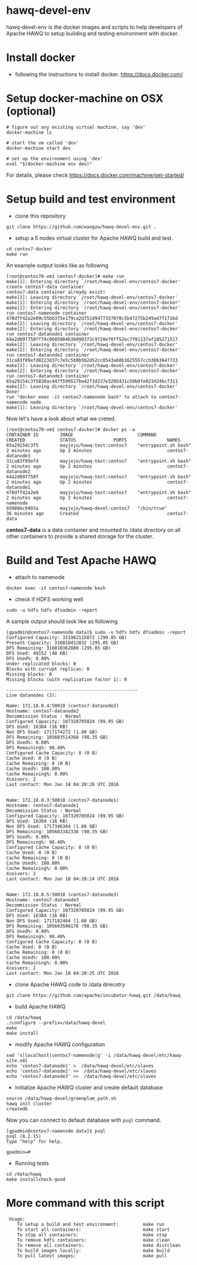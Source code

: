 # hawq-devel-env

hawq-devel-env is the docker images and scripts to help developers of Apache HAWQ to setup building and testing environment with docker.

# Install docker
* following the instructions to install docker.
https://docs.docker.com/

# Setup docker-machine on OSX (optional)
```
# figure out any existing virtual machine, say 'dev'
docker-machine ls

# start the vm called 'dev'
docker-machine start dev

# set up the environment using 'dev'
eval "$(docker-machine env dev)"
```

For details, please check https://docs.docker.com/machine/get-started/

# Setup build and test environment
* clone this repository
```
git clone https://github.com/wangzw/hawq-devel-env.git .
```
* setup a 5 nodes virtual cluster for Apache HAWQ build and test.
```
cd centos7-docker
make run
```
An example output looks like as following
```
[root@centos70-vm1 centos7-docker]# make run
make[1]: Entering directory `/root/hawq-devel-env/centos7-docker'
create centos7-data container
centos7-data container already exist!
make[1]: Leaving directory `/root/hawq-devel-env/centos7-docker'
make[1]: Entering directory `/root/hawq-devel-env/centos7-docker'
make[2]: Entering directory `/root/hawq-devel-env/centos7-docker'
run centos7-namenode container
470dff42a2e09c55bb375e179ca2d751d9477357078c5b47275b249a47f1716d
make[2]: Leaving directory `/root/hawq-devel-env/centos7-docker'
make[2]: Entering directory `/root/hawq-devel-env/centos7-docker'
run centos7-datanode1 container
64a2d097758ff74c0685084b36098373c9720e70ff52ec7f81137af185271517
make[2]: Leaving directory `/root/hawq-devel-env/centos7-docker'
make[2]: Entering directory `/root/hawq-devel-env/centos7-docker'
run centos7-datanode2 container
31ca83f89efd8223d37c7e5c5b0b5b2d52cc0543a60b1625557ccb38b3647733
make[2]: Leaving directory `/root/hawq-devel-env/centos7-docker'
make[2]: Entering directory `/root/hawq-devel-env/centos7-docker'
run centos7-datanode3 container
65a29154c3f5830ac447f599517be42f3d237e3295431c50b0fe023d24bcf311
make[2]: Leaving directory `/root/hawq-devel-env/centos7-docker'
Done!
run "docker exec -it centos7-namenode bash" to attach to centos7-namenode node
make[1]: Leaving directory `/root/hawq-devel-env/centos7-docker'
```
Now let's have a look about what we creted.
```
[root@centos70-vm1 centos7-docker]# docker ps -a
CONTAINER ID        IMAGE                        COMMAND                CREATED             STATUS              PORTS               NAMES
65a29154c3f5        mayjojo/hawq-test:centos7    "entrypoint.sh bash"   2 minutes ago       Up 2 minutes                            centos7-datanode3
31ca83f89efd        mayjojo/hawq-test:centos7    "entrypoint.sh bash"   2 minutes ago       Up 2 minutes                            centos7-datanode2
64a2d097758f        mayjojo/hawq-test:centos7    "entrypoint.sh bash"   2 minutes ago       Up 2 minutes                            centos7-datanode1
470dff42a2e0        mayjojo/hawq-test:centos7    "entrypoint.sh bash"   2 minutes ago       Up 2 minutes                            centos7-namenode
b5986bc9403a        mayjojo/hawq-devel:centos7   "/bin/true"            36 minutes ago      Created                                 centos7-data
```
**centos7-data** is a data container and mounted to /data directory on all other containers to provide a shared storage for the cluster. 

# Build and Test Apache HAWQ
* attach to namenode
```
docker exec -it centos7-namenode bash
```
* check if HDFS working well
```
sudo -u hdfs hdfs dfsadmin -report
```
A sample output should look like as following
```
[gpadmin@centos7-namenode data]$ sudo -u hdfs hdfs dfsadmin -report
Configured Capacity: 321962115072 (299.85 GB)
Present Capacity: 316810412032 (295.05 GB)
DFS Remaining: 316810362880 (295.05 GB)
DFS Used: 49152 (48 KB)
DFS Used%: 0.00%
Under replicated blocks: 0
Blocks with corrupt replicas: 0
Missing blocks: 0
Missing blocks (with replication factor 1): 0

-------------------------------------------------
Live datanodes (3):

Name: 172.18.0.4:50010 (centos7-datanode2)
Hostname: centos7-datanode2
Decommission Status : Normal
Configured Capacity: 107320705024 (99.95 GB)
DFS Used: 16384 (16 KB)
Non DFS Used: 1717174272 (1.60 GB)
DFS Remaining: 105603514368 (98.35 GB)
DFS Used%: 0.00%
DFS Remaining%: 98.40%
Configured Cache Capacity: 0 (0 B)
Cache Used: 0 (0 B)
Cache Remaining: 0 (0 B)
Cache Used%: 100.00%
Cache Remaining%: 0.00%
Xceivers: 2
Last contact: Mon Jan 18 04:20:26 UTC 2016


Name: 172.18.0.3:50010 (centos7-datanode1)
Hostname: centos7-datanode1
Decommission Status : Normal
Configured Capacity: 107320705024 (99.95 GB)
DFS Used: 16384 (16 KB)
Non DFS Used: 1717346304 (1.60 GB)
DFS Remaining: 105603342336 (98.35 GB)
DFS Used%: 0.00%
DFS Remaining%: 98.40%
Configured Cache Capacity: 0 (0 B)
Cache Used: 0 (0 B)
Cache Remaining: 0 (0 B)
Cache Used%: 100.00%
Cache Remaining%: 0.00%
Xceivers: 2
Last contact: Mon Jan 18 04:20:24 UTC 2016


Name: 172.18.0.5:50010 (centos7-datanode3)
Hostname: centos7-datanode3
Decommission Status : Normal
Configured Capacity: 107320705024 (99.95 GB)
DFS Used: 16384 (16 KB)
Non DFS Used: 1717182464 (1.60 GB)
DFS Remaining: 105603506176 (98.35 GB)
DFS Used%: 0.00%
DFS Remaining%: 98.40%
Configured Cache Capacity: 0 (0 B)
Cache Used: 0 (0 B)
Cache Remaining: 0 (0 B)
Cache Used%: 100.00%
Cache Remaining%: 0.00%
Xceivers: 2
Last contact: Mon Jan 18 04:20:25 UTC 2016
```

* clone Apache HAWQ code to /data direcotry
```
git clone https://github.com/apache/incubator-hawq.git /data/hawq
```
* build Apache HAWQ
```
cd /data/hawq
./configure --prefix=/data/hawq-devel
make
make install
```
* modify Apache HAWQ configuration
```
sed 's|localhost|centos7-namenode|g' -i /data/hawq-devel/etc/hawq-site.xml
echo 'centos7-datanode1' >  /data/hawq-devel/etc/slaves
echo 'centos7-datanode2' >>  /data/hawq-devel/etc/slaves
echo 'centos7-datanode3' >>  /data/hawq-devel/etc/slaves
```
* Initialize Apache HAWQ cluster and create default database
```
source /data/hawq-devel/greenplum_path.sh
hawq init cluster
createdb
```
Now you can connect to default database with `psql` command.
```
[gpadmin@centos7-namenode data]$ psql
psql (8.2.15)
Type "help" for help.

gpadmin=#
```
* Running tests
```
cd /data/hawq
make installcheck-good
```
# More command with this script
```
 Usage:
    To setup a build and test environment:         make run
    To start all containers:                       make start
    To stop all containers:                        make stop
    To remove hdfs containers:                     make clean
    To remove all containers:                      make distclean
    To build images locally:                       make build
    To pull latest images:                         make pull
```

